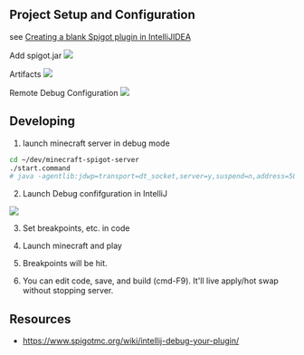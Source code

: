 ## Project Setup and Configuration

see [Creating a blank Spigot plugin in IntelliJIDEA](https://www.spigotmc.org/wiki/creating-a-blank-spigot-plugin-in-intellijidea/)

Add spigot.jar
![](https://www.evernote.com/l/AAHhcvybx3RKapL18y7xSp4ymKgZtUAbL84B/image.png)

Artifacts
![](https://www.evernote.com/l/AAE8M-RArFVHpoDLu6v2O_BvwzHKNoIeO90B/image.png)

Remote Debug Configuration
![](https://www.evernote.com/l/AAE21iCYOIJMoaW17bE5nbukROJw2lVRcV4B/image.png)



## Developing

1. launch minecraft server in debug mode
```sh
cd ~/dev/minecraft-spigot-server
./start.command
# java -agentlib:jdwp=transport=dt_socket,server=y,suspend=n,address=5005 -jar spigot-1.12.2.jar
```

2. Launch Debug confifguration in IntelliJ

![](https://www.evernote.com/l/AAFw9XSyXzpIX5t6QwLOch_j1PcMn1vmLW8B/image.png)

3. Set breakpoints, etc. in code

4. Launch minecraft and play

5. Breakpoints will be hit.

6. You can edit code, save, and build (cmd-F9).  It'll live apply/hot swap without stopping server.

## Resources

* <https://www.spigotmc.org/wiki/intellij-debug-your-plugin/>